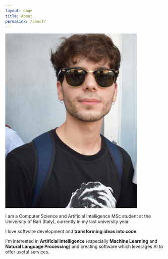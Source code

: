 ```yaml
---
layout: page
title: About
permalink: /about/
---
```


![A picture of me](/assets/images/me.png)

I am a Computer Science and Artificial Intelligence MSc student at the University of Bari (Italy), currently in my last university year.

I love software development and **transforming ideas into code**.

I'm interested in **Artificial Intelligence** (especially **Machine Learning** and **Natural Language Processing**) and creating software which leverages AI to offer useful services.
